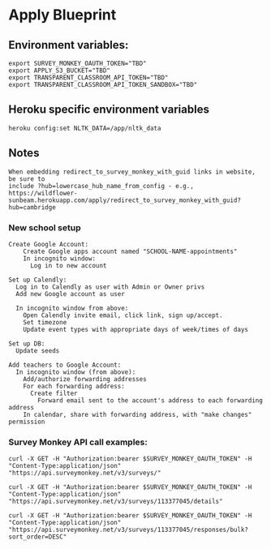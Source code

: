# Apply Blueprint

## Environment variables:

    export SURVEY_MONKEY_OAUTH_TOKEN="TBD"
    export APPLY_S3_BUCKET="TBD"
    export TRANSPARENT_CLASSROOM_API_TOKEN="TBD"
    export TRANSPARENT_CLASSROOM_API_TOKEN_SANDBOX="TBD"

## Heroku specific environment variables

    heroku config:set NLTK_DATA=/app/nltk_data

## Notes

    When embedding redirect_to_survey_monkey_with_guid links in website, be sure to
    include ?hub=lowercase_hub_name_from_config - e.g., https://wildflower-sunbeam.herokuapp.com/apply/redirect_to_survey_monkey_with_guid?hub=cambridge


### New school setup

    Create Google Account:
        Create Google apps account named "SCHOOL-NAME-appointments"
        In incognito window:
          Log in to new account

    Set up Calendly:
      Log in to Calendly as user with Admin or Owner privs
      Add new Google account as user

      In incognito window from above:
        Open Calendly invite email, click link, sign up/accept.
        Set timezone
        Update event types with appropriate days of week/times of days

    Set up DB:
      Update seeds

    Add teachers to Google Account:
      In incognito window (from above):
        Add/authorize forwarding addresses
        For each forwarding address:
          Create filter
            Forward email sent to the account's address to each forwarding address
        In calendar, share with forwarding address, with "make changes" permission

### Survey Monkey API call examples:

    curl -X GET -H "Authorization:bearer $SURVEY_MONKEY_OAUTH_TOKEN" -H "Content-Type:application/json" "https://api.surveymonkey.net/v3/surveys/"

    curl -X GET -H "Authorization:bearer $SURVEY_MONKEY_OAUTH_TOKEN" -H "Content-Type:application/json" "https://api.surveymonkey.net/v3/surveys/113377045/details"

    curl -X GET -H "Authorization:bearer $SURVEY_MONKEY_OAUTH_TOKEN" -H "Content-Type:application/json" "https://api.surveymonkey.net/v3/surveys/113377045/responses/bulk?sort_order=DESC"

